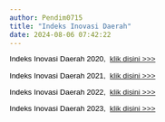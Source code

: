 ```yaml
---
author: Pendim0715
title: "Indeks Inovasi Daerah"
date: 2024-08-06 07:42:22
---
```

<p style="margin: 0cm; font-variant-ligatures: normal; font-variant-caps: normal; orphans: 2; text-align: start; widows: 2; -webkit-text-stroke-width: 0px; text-decoration-thickness: initial; text-decoration-style: initial; text-decoration-color: initial; word-spacing: 0px; line-height: 1.1;"><span style="font-size: 10pt; font-family: arial, helvetica, sans-serif;"><strong><span style="color: black; font-weight: normal;"><span style="vertical-align: inherit;"><span style="vertical-align: inherit;"><span style="vertical-align: inherit;"><span style="vertical-align: inherit;">Indeks Inovasi Daerah 2020,&nbsp; </span></span></span></span><a href="https://drive.google.com/file/d/1ZdIl_fMkwgnRTbySJPmc9xcKuLQ8CLQe/view?usp=sharing"><span style="vertical-align: inherit;"><span style="vertical-align: inherit;"><span style="vertical-align: inherit;"><span style="vertical-align: inherit;">klik disini &gt;&gt;&gt;</span></span></span></span></a></span></strong></span></p>

<p style="margin: 0cm; font-variant-ligatures: normal; font-variant-caps: normal; orphans: 2; text-align: start; widows: 2; -webkit-text-stroke-width: 0px; text-decoration-thickness: initial; text-decoration-style: initial; text-decoration-color: initial; word-spacing: 0px; line-height: 1.1;"><span style="font-size: 10pt; font-family: arial, helvetica, sans-serif;">&nbsp;</span></p>

<p style="margin: 0cm; font-variant-ligatures: normal; font-variant-caps: normal; orphans: 2; text-align: start; widows: 2; -webkit-text-stroke-width: 0px; text-decoration-thickness: initial; text-decoration-style: initial; text-decoration-color: initial; word-spacing: 0px; line-height: 1.1;"><span style="font-size: 10pt; font-family: arial, helvetica, sans-serif;"><strong><span style="color: black; font-weight: normal;"><span style="vertical-align: inherit;"><span style="vertical-align: inherit;"><span style="vertical-align: inherit;"><span style="vertical-align: inherit;">Indeks Inovasi Daerah 2021,&nbsp; </span></span></span></span><a href="https://drive.google.com/file/d/1JULEtgu1mweLAkPU80WoUtwYx_jTMdjD/view?usp=sharing"><span style="vertical-align: inherit;"><span style="vertical-align: inherit;"><span style="vertical-align: inherit;"><span style="vertical-align: inherit;">klik disini &gt;&gt;&gt;</span></span></span></span></a></span></strong></span></p>

<p style="margin: 0cm; font-variant-ligatures: normal; font-variant-caps: normal; orphans: 2; text-align: start; widows: 2; -webkit-text-stroke-width: 0px; text-decoration-thickness: initial; text-decoration-style: initial; text-decoration-color: initial; word-spacing: 0px; line-height: 1.1;"><span style="font-size: 10pt; font-family: arial, helvetica, sans-serif;">&nbsp;</span></p>

<p style="margin: 0cm; font-variant-ligatures: normal; font-variant-caps: normal; orphans: 2; text-align: start; widows: 2; -webkit-text-stroke-width: 0px; text-decoration-thickness: initial; text-decoration-style: initial; text-decoration-color: initial; word-spacing: 0px; line-height: 1.1;"><span style="font-size: 10pt; font-family: arial, helvetica, sans-serif;"><strong><span style="color: black; font-weight: normal;"><span style="vertical-align: inherit;"><span style="vertical-align: inherit;"><span style="vertical-align: inherit;"><span style="vertical-align: inherit;">Indeks Inovasi Daerah 2022,&nbsp; </span></span></span></span><a href="https://drive.google.com/file/d/1zgEwbqn8Uoz2P_R44jxgfWEvgZfnTqP7/view?usp=sharing"><span style="vertical-align: inherit;"><span style="vertical-align: inherit;"><span style="vertical-align: inherit;"><span style="vertical-align: inherit;">klik disini &gt;&gt;&gt;</span></span></span></span></a></span></strong></span></p>

<p style="margin: 0cm; font-variant-ligatures: normal; font-variant-caps: normal; orphans: 2; text-align: start; widows: 2; -webkit-text-stroke-width: 0px; text-decoration-thickness: initial; text-decoration-style: initial; text-decoration-color: initial; word-spacing: 0px; line-height: 1.1;"><span style="font-size: 10pt; font-family: arial, helvetica, sans-serif;">&nbsp;</span></p>

<p style="margin: 0cm; font-variant-ligatures: normal; font-variant-caps: normal; orphans: 2; text-align: start; widows: 2; -webkit-text-stroke-width: 0px; text-decoration-thickness: initial; text-decoration-style: initial; text-decoration-color: initial; word-spacing: 0px; line-height: 1.1;"><span style="font-size: 10pt; font-family: arial, helvetica, sans-serif;"><strong><span style="color: black; font-weight: normal;"><span style="vertical-align: inherit;"><span style="vertical-align: inherit;"><span style="vertical-align: inherit;"><span style="vertical-align: inherit;">Indeks Inovasi Daerah 2023,&nbsp; </span></span></span></span><a href="https://drive.google.com/file/d/1vGFEGhn_HV7Yc2GYOOmcQ9dnkYt-0jZh/view?usp=sharing"><span style="vertical-align: inherit;"><span style="vertical-align: inherit;"><span style="vertical-align: inherit;"><span style="vertical-align: inherit;">klik disini &gt;&gt;&gt;</span></span></span></span></a></span></strong></span></p>

<p style="margin: 0cm; font-variant-ligatures: normal; font-variant-caps: normal; orphans: 2; text-align: start; widows: 2; -webkit-text-stroke-width: 0px; text-decoration-thickness: initial; text-decoration-style: initial; text-decoration-color: initial; word-spacing: 0px; line-height: 1.1;"><span style="font-size: 10pt; font-family: arial, helvetica, sans-serif;">&nbsp;</span></p>
